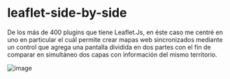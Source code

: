 # leaflet-side-by-side
De los más de 400 plugins que tiene Leaflet.Js, en éste caso me centré en uno en particular el cuál permite crear mapas web sincronizados mediante un control que agrega una pantalla dividida en dos partes con el fin de comparar en simultáneo dos capas con información del mismo territorio.

![image](https://user-images.githubusercontent.com/62431281/168402098-6ad651c7-8935-4ba1-8fb5-937473f15afd.png)
